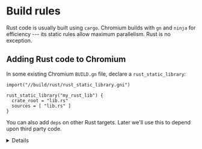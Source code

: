 # Build rules

Rust code is usually built using `cargo`. Chromium builds with `gn` and `ninja`
for efficiency --- its static rules allow maximum parallelism. Rust is no
exception.

## Adding Rust code to Chromium

In some existing Chromium `BUILD.gn` file, declare a `rust_static_library`:

```gn
import("//build/rust/rust_static_library.gni")

rust_static_library("my_rust_lib") {
  crate_root = "lib.rs"
  sources = [ "lib.rs" ]
}
```

You can also add `deps` on other Rust targets. Later we'll use this to depend
upon third party code.

<details>

You must specify _both_ the crate root, _and_ a full list of sources. The
`crate_root` is the file given to the Rust compiler representing the root file
of the compilation unit --- typically `lib.rs`. `sources` is a complete list of
all source files which `ninja` needs in order to determine when rebuilds are
necessary.

(There's no such thing as a Rust `source_set`, because in Rust, an entire crate
is a compilation unit. A `static_library` is the smallest unit.)

Students might be wondering why we need a gn template, rather than using
[gn's built-in support for Rust static libraries][0]. The answer is that this
template provides support for CXX interop, Rust features, and unit tests, some
of which we'll use later.

</details>

[0]: https://gn.googlesource.com/gn/+/main/docs/reference.md#func_static_library

